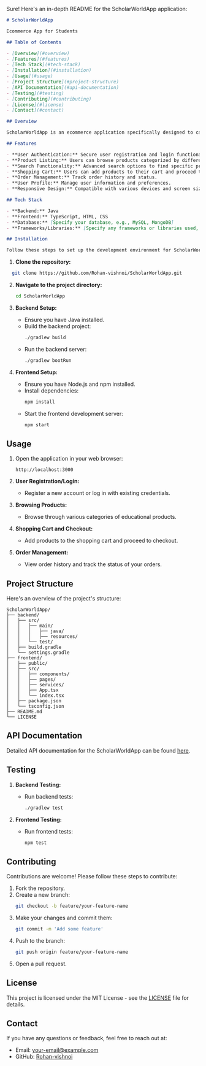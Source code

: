 Sure! Here's an in-depth README for the ScholarWorldApp application:

```markdown
# ScholarWorldApp

Ecommerce App for Students

## Table of Contents

- [Overview](#overview)
- [Features](#features)
- [Tech Stack](#tech-stack)
- [Installation](#installation)
- [Usage](#usage)
- [Project Structure](#project-structure)
- [API Documentation](#api-documentation)
- [Testing](#testing)
- [Contributing](#contributing)
- [License](#license)
- [Contact](#contact)

## Overview

ScholarWorldApp is an ecommerce application specifically designed to cater to the needs of students. It provides a platform where students can buy and sell products related to their educational requirements. The application includes various features such as user authentication, product listing, shopping cart, and order tracking.

## Features

- **User Authentication:** Secure user registration and login functionality.
- **Product Listing:** Users can browse products categorized by different educational needs.
- **Search Functionality:** Advanced search options to find specific products quickly.
- **Shopping Cart:** Users can add products to their cart and proceed to checkout.
- **Order Management:** Track order history and status.
- **User Profile:** Manage user information and preferences.
- **Responsive Design:** Compatible with various devices and screen sizes.

## Tech Stack

- **Backend:** Java
- **Frontend:** TypeScript, HTML, CSS
- **Database:** [Specify your database, e.g., MySQL, MongoDB]
- **Frameworks/Libraries:** [Specify any frameworks or libraries used, e.g., Spring Boot, React]

## Installation

Follow these steps to set up the development environment for ScholarWorldApp:
```
1. **Clone the repository:**
 ```sh
   git clone https://github.com/Rohan-vishnoi/ScholarWorldApp.git
  ```

2. **Navigate to the project directory:**
   ```sh
   cd ScholarWorldApp
   ```

3. **Backend Setup:**
   - Ensure you have Java installed.
   - Build the backend project:
     ```sh
     ./gradlew build
     ```
   - Run the backend server:
     ```sh
     ./gradlew bootRun
     ```

4. **Frontend Setup:**
   - Ensure you have Node.js and npm installed.
   - Install dependencies:
     ```sh
     npm install
     ```
   - Start the frontend development server:
     ```sh
     npm start
     ```

## Usage

1. Open the application in your web browser:
   ```
   http://localhost:3000
   ```

2. **User Registration/Login:**
   - Register a new account or log in with existing credentials.

3. **Browsing Products:**
   - Browse through various categories of educational products.

4. **Shopping Cart and Checkout:**
   - Add products to the shopping cart and proceed to checkout.

5. **Order Management:**
   - View order history and track the status of your orders.

## Project Structure

Here's an overview of the project's structure:

```
ScholarWorldApp/
├── backend/
│   ├── src/
│   │   ├── main/
│   │   │   ├── java/
│   │   │   ├── resources/
│   │   └── test/
│   ├── build.gradle
│   └── settings.gradle
├── frontend/
│   ├── public/
│   ├── src/
│   │   ├── components/
│   │   ├── pages/
│   │   ├── services/
│   │   ├── App.tsx
│   │   └── index.tsx
│   ├── package.json
│   └── tsconfig.json
├── README.md
└── LICENSE
```

## API Documentation

Detailed API documentation for the ScholarWorldApp can be found [here](link-to-api-docs).

## Testing

1. **Backend Testing:**
   - Run backend tests:
     ```sh
     ./gradlew test
     ```

2. **Frontend Testing:**
   - Run frontend tests:
     ```sh
     npm test
     ```

## Contributing

Contributions are welcome! Please follow these steps to contribute:

1. Fork the repository.
2. Create a new branch:
   ```sh
   git checkout -b feature/your-feature-name
   ```
3. Make your changes and commit them:
   ```sh
   git commit -m 'Add some feature'
   ```
4. Push to the branch:
   ```sh
   git push origin feature/your-feature-name
   ```
5. Open a pull request.

## License

This project is licensed under the MIT License - see the [LICENSE](LICENSE) file for details.

## Contact

If you have any questions or feedback, feel free to reach out at:
- Email: [your-email@example.com](mailto:your-email@example.com)
- GitHub: [Rohan-vishnoi](https://github.com/Rohan-vishnoi)
```

